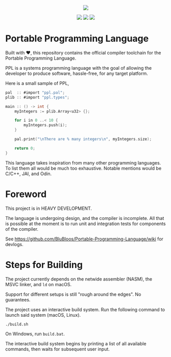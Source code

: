 <div>
  <p align="center">
    <img src="https://user-images.githubusercontent.com/38915815/155840268-844e6655-2554-4ac0-bacb-4d789f980b58.png" />
   

  </p>
  <p align="center">
    <img src="https://github.com/BluBloos/Portable-Programming-Language/workflows/macOS%20build/badge.svg"></img>
    <img src="https://github.com/BluBloos/Portable-Programming-Language/workflows/Ubuntu%20build/badge.svg"></img>
    <img src="https://github.com/BluBloos/Portable-Programming-Language/workflows/Windows%20build/badge.svg"></img>
  </p>
</div>

# Portable Programming Language

Built with ❤️, this repository contains the official compiler toolchain for the Portable Programming Language.

PPL is a systems programming language with the goal of allowing the developer to produce software, hassle-free, for any
target platform.

Here is a small sample of PPL,

```c
pal  :: #import "ppl.pal";
plib :: #import "ppl.types";

main :: () -> int {
    myIntegers := plib.Array<u32> {};

    for i in 0 ..< 10 {
        myIntegers.push(i);
    }

    pal.print("\nThere are % many integers\n", myIntegers.size);

    return 0;
}
```

This language takes inspiration from many other programming languages. To list them all would be much too exhaustive.
Notable mentions would be C/C++, JAI, and Odin.

# Foreword

This project is in HEAVY DEVELOPMENT.

The language is undergoing design, and the compiler is incomplete. All that is possible at the moment is to run unit and
integration tests for components of the compiler.

See https://github.com/BluBloos/Portable-Programming-Language/wiki for devlogs.

# Steps for Building

The project currently depends on the netwide assembler (NASM), the MSVC linker, and `ld` on macOS.

Support for different setups is still "rough around the edges". No guarantees.

The project uses an interactive build system. Run the following command to launch said system (macOS, Linux).

```bash
./build.sh
```

On Windows, run `build.bat`.

The interactive build system begins by printing a list of all available commands, then waits for subsequent user input.

